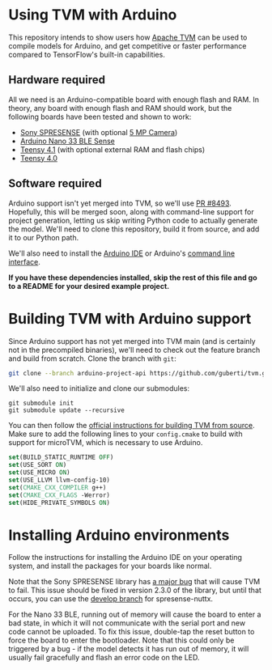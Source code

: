 # Using TVM with Arduino
This repository intends to show users how [Apache TVM](https://github.com/apache/tvm) can be used to compile models for Arduino, and get competitive or faster performance compared to TensorFlow's built-in capabilities.

## Hardware required
All we need is an Arduino-compatible board with enough flash and RAM. In theory, any board with enough flash and RAM should work, but the following boards have been tested and shown to work:
- [Sony SPRESENSE](https://www.adafruit.com/product/4419) (with optional [5 MP Camera](https://www.adafruit.com/product/4417))
- [Arduino Nano 33 BLE Sense](https://store.arduino.cc/usa/nano-33-ble-senseurl)
- [Teensy 4.1](https://www.pjrc.com/store/teensy41.html) (with optional external RAM and flash chips)
- [Teensy 4.0](https://www.pjrc.com/store/teensy40.html)

## Software required
Arduino support isn't yet merged into TVM, so we'll use [PR #8493](https://github.com/apache/tvm/pull/8493). Hopefully, this will be merged soon, along with command-line support for project generation, letting us skip writing Python code to actually generate the model. We'll need to clone this repository, build it from source, and add it to our Python path.

We'll also need to install the [Arduino IDE](https://www.arduino.cc/en/software) or Arduino's [command line interface](https://github.com/arduino/arduino-cli).

**If you have these dependencies installed, skip the rest of this file and go to a README for your desired example project.**

# Building TVM with Arduino support

Since Arduino support has not yet merged into TVM main (and is certainly not in the precompiled binaries), we'll need to check out the feature branch and build from scratch. Clone the branch with `git`:

```bash
git clone --branch arduino-project-api https://github.com/guberti/tvm.git tvm-arduino
```

We'll also need to initialize and clone our submodules:

```
git submodule init
git submodule update --recursive
```

You can then follow the [official instructions for building TVM from source](https://tvm.apache.org/docs/install/from_source.html#python-package-installation). Make sure to add the following lines to your `config.cmake` to build with support for microTVM, which is necessary to use Arduino.

```cmake
set(BUILD_STATIC_RUNTIME OFF)
set(USE_SORT ON)
set(USE_MICRO ON)
set(USE_LLVM llvm-config-10)
set(CMAKE_CXX_COMPILER g++)
set(CMAKE_CXX_FLAGS -Werror)
set(HIDE_PRIVATE_SYMBOLS ON)
```

# Installing Arduino environments

Follow the instructions for installing the Arduino IDE on your operating system, and install the packages for your boards like normal.

Note that the Sony SPRESENSE library has [a major bug](https://github.com/sonydevworld/spresense/issues/200) that will cause TVM to fail. This issue should be fixed in version 2.3.0 of the library, but until that occurs, you can use the [develop branch](https://github.com/sonydevworld/spresense-nuttx/compare/develop) for spresense-nuttx.

For the Nano 33 BLE, running out of memory will cause the board to enter a bad state, in which it will not communicate with the serial port and new code cannot be uploaded. To fix this issue, double-tap the reset button to force the board to enter the bootloader. Note that this could only be triggered by a bug - if the model detects it has run out of memory, it will usually fail gracefully and flash an error code on the LED.
